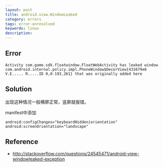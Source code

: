 ```yaml
---
layout: post
title: android.view.WindowLeaked
category: errors
tags: error-unresolved
keywords: linux
description: 
---	
```



## Error

```
Activity com.game.sdk.floatwindow.FloatWebActivity has leaked window com.android.internal.policy.impl.PhoneWindow$DecorView{431679e8 V.E..... R.....ID 0,0-193,261} that was originally added here
```

## Solution

出现这种情况一般横屏正常，竖屏就报错。

manifest中添加

```
android:configChanges="keyboardHidden|orientation"
android:screenOrientation="landscape"
```

## Reference

* <http://stackoverflow.com/questions/24545471/android-view-windowleaked-exception>